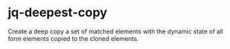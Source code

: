 # jq-deepest-copy
Create a deep copy a set of matched elements with the dynamic state of all form elements copied to the cloned elements.
